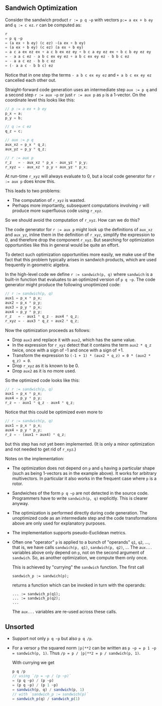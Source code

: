 Sandwich Optimization
---------------------

Consider the sandwich product `r := p q ~p` with vectors `p:= a ex + b ey` and
`q := c ez`.
`r` can be computed as:
```js
r
= p q ~p
= (a ex + b ey) (c ez) ~(a ex + b ey)
= (a ex + b ey) (c ez) (a ex + b ey)
= a c a ex ez ex + a c b ex ez ey + b c a ey ez ex + b c b ey ez ey
= - a a c ez - a b c ex ey ez + a b c ex ey ez - b b c ez
= - a a c ez - b b c ez
= (- a a c - b b c) ez
```
Notice that in one step the terms `- a b c ex ey ez` and `+ a b c ex ey ez`
cancelled each other out.

Straight-forward code generation uses an intermediate step `aux := p q`
and a second step `r := aux ~p` or just `r := aux p` as `p` is a 1-vector.
On the coordinate level this looks like this:
```js
// p := a ex + b ey
p_x = a;
p_y = b;

// q := c ez
q_z = c;

// aux := p q
aux_xz = p_x * q_z;
aux_yz = p_y * q_z;

// r := aux p
r_z   = - aux_xz * p_x - aux_yz * p_y;
r_xyz = - aux_xz * p_y + aux_yz * p_x;
```

At run-time `r_xyz` will always evaluate to 0, but a local code generator for
`r := aux p` does know this.

This leads to two problems:
- The computation of `r_xyz` is wasted.
- Perhaps more importantly, subsequent computations involving `r` will produce
  more superfluous code using `r_xyz`.

So we should avoid the computation of `r_xyz`.  How can we do this?

The code generator for `r := aux p` might look up the definitions of `aux_xz`
and `aux_yz`, inline them in the definition of `r_xyz`, simplify the expression
to 0, and therefore drop the component `r_xyz`.
But searching for optimization opportunities like this in general would be quite
an effort.

To detect such optimization opportunities more easily,
we make use of the fact that this problem typically arises in sandwich
products, which are used frequently in geometric algebra.

In the high-level code we define `r := sandwich(p, q)` where `sandwich` is a
built-in function that evaluates to an optimized version of `p q ~p`.
The code generator might produce the following unoptimized code:
```js
// r := sandwich(p, q)
aux1 = p_x * p_x;
aux2 = p_x * p_y;
aux3 = p_y * p_x;
aux4 = p_y * p_y;
r_z   = - aux1 * q_z - aux4 * q_z;
r_xyz = - aux3 * q_z + aux2 * q_z;
```
Now the optimization proceeds as follows:
- Drop `aux3` and replace it with `aux2`, which has the same value.
- In the expression for `r_xyz` detect that it contains the term `aux2 * q_z`
  twice, once with a sign of -1 and once with a sign of +1.
- Transform the expression to `(-1 + 1) * (aux2 * q_z) = 0 * (aux2 * q_z) = 0`.
- Drop `r_xyz` as it is known to be 0.
- Drop `aux2` as it is no more used.

So the optimized code looks like this:
```js
// r := sandwich(p, q)
aux1 = p_x * p_x;
aux4 = p_y * p_y;
r_z = - aux1 * q_z - aux4 * q_z;
```
Notice that this could be optimized even more to
```js
// r := sandwich(p, q)
aux1 = p_x * p_x;
aux4 = p_y * p_y;
r_z = - (aux1 + aux4) * q_z;
```
but this step has not yet been implemented.  (It is only a minor optimization
and not needed to get rid of `r_xyz`.)

Notes on the implementation:
- The optimization does not depend on `p` and `q` having a particular shape
  (such as being 1-vectors as in the example above).
  It works for arbitrary multivectors.  In particular it also works in the
  frequent case where `p` is a rotor.
- Sandwiches of the form `p q ~p` are not detected in the source code.
  Programmers have to write `sandwich(p, q)` explicitly.
  This is clearer anyway.
- The optimization is performed directly during code generation.
  The unoptimized code as an intermediate step and the code transformations
  above are only used for explanatory purposes.
- The implementation supports pseudo-Euclidean metrics.
- Often one "operator" `p` is applied to a bunch of "operands" `q1`, `q2`, ...,
  that is, we have calls `sandwich(p, q1)`, `sandwich(p, q2)`, ...
  The `aux...` variables above only depend on `p`, not on the second argument
  of `sandwich`.  So, as another optimization, we compute them only once.

  This is achieved by "currying" the `sandwich` function.  The first call
  ```
  sandwich_p := sandwich(p);
  ```
  returns a function which can be invoked in turn with the operands:
  ```
  ... := sandwich_p(q1);
  ... := sandwich_p(q2);
  ...
  ```
  The `aux...` variables are re-used across these calls.

## Unsorted

- Support not only `p q ~p` but also `p q /p`.
- For a versor `p` the squared norm `|p|**2` can be written as
  `p ~p = p 1 ~p = sandwich(p, 1)`.
  Thus `/p = p / |p|**2 = p / sandwich(p, 1)`.

  With currying we get
  ```js
  p q /p
  // using `/p = ~p / (p ~p)`
  = (p q ~p) / (p ~p)
  = (p q ~p) / (p 1 ~p)
  = sandwich(p, q) / sandwich(p, 1)
  // with `sandwich_p := sandwich(p)`
  = sandwich_p(q) / sandwich_p(1)
  ```
